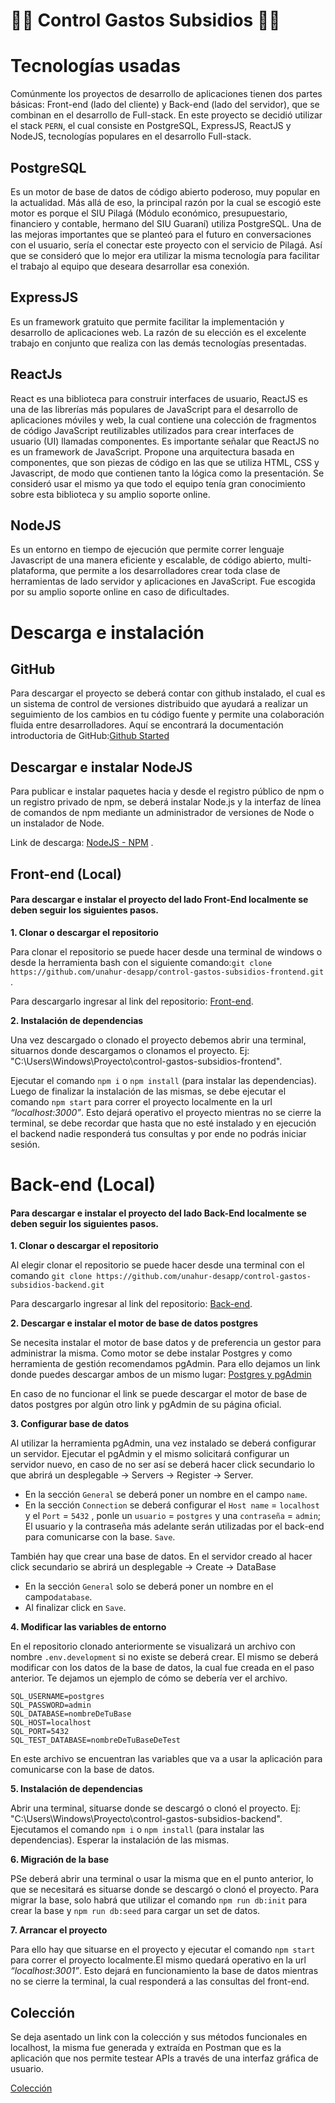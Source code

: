 # 👨‍💻 Control Gastos Subsidios 👨‍💻

# Tecnologías usadas

Comúnmente los proyectos de desarrollo de aplicaciones tienen dos partes básicas: Front-end
(lado del cliente) y Back-end (lado del servidor), que se combinan en el desarrollo de Full-stack.
En este proyecto se decidió utilizar el stack `PERN`, el cual consiste en PostgreSQL, ExpressJS, ReactJS y NodeJS, tecnologías populares en el desarrollo Full-stack.

## PostgreSQL

Es un motor de base de datos de código abierto poderoso, muy popular en la actualidad. Más allá de eso, la principal razón por la cual se escogió este motor es porque el SIU Pilagá
(Módulo económico, presupuestario, financiero y contable, hermano del SIU Guaraní) utiliza
PostgreSQL. Una de las mejoras importantes que se planteó para el futuro en conversaciones
con el usuario, sería el conectar este proyecto con el servicio de Pilagá. Así que se consideró
que lo mejor era utilizar la misma tecnología para facilitar el trabajo al equipo que deseara
desarrollar esa conexión.

## ExpressJS

Es un framework gratuito que permite facilitar la implementación y desarrollo de aplicaciones
web. La razón de su elección es el excelente trabajo en conjunto que realiza con las demás
tecnologías presentadas.

## ReactJs

React es una biblioteca para construir interfaces de usuario, ReactJS es una de las librerías más populares de JavaScript para el desarrollo de aplicaciones móviles y web, la cual contiene una colección de fragmentos de código JavaScript reutilizables utilizados para crear interfaces de usuario (UI) llamadas componentes.
Es importante señalar que ReactJS no es un framework de JavaScript.
Propone una arquitectura basada en componentes, que son piezas de código en las que se utiliza HTML, CSS y Javascript, de modo que contienen tanto la lógica como la presentación.
Se consideró usar el mismo ya que todo el equipo tenía gran conocimiento sobre esta biblioteca y su amplio soporte online.

## NodeJS

Es un entorno en tiempo de ejecución que permite correr lenguaje Javascript de una manera eficiente y
escalable, de código abierto, multi-plataforma, que permite a los desarrolladores crear toda clase de
herramientas de lado servidor y aplicaciones en JavaScript.
Fue escogida por su amplio soporte online en caso de dificultades.

# Descarga e instalación

## GitHub

Para descargar el proyecto se deberá contar con github instalado, el cual es un sistema de control de versiones distribuido que ayudará a realizar un seguimiento de los cambios en tu código fuente y permite una colaboración fluida entre desarrolladores.
Aquí se encontrará la documentación introductoria de GitHub:[Github Started](https://docs.github.com/es/get-started)

## Descargar e instalar NodeJS

Para publicar e instalar paquetes hacia y desde el registro público de npm o un registro privado de npm, se deberá instalar Node.js y la interfaz de línea de comandos de npm mediante un administrador de versiones de Node o un instalador de Node.

Link de descarga: [NodeJS - NPM](https://nodejs.org/en/download) .

## Front-end (Local)

#### Para descargar e instalar el proyecto del lado Front-End localmente se deben seguir los siguientes pasos.

**1. Clonar o descargar el repositorio**

Para clonar el repositorio se puede hacer desde una terminal de windows o desde la herramienta bash con el siguiente comando:`git clone https://github.com/unahur-desapp/control-gastos-subsidios-frontend.git` .

Para descargarlo ingresar al link del repositorio: [Front-end](https://github.com/unahur-desapp/control-gastos-subsidios-frontend).

**2. Instalación de dependencias**

Una vez descargado o clonado el proyecto debemos abrir una terminal, situarnos donde descargamos o clonamos el proyecto.
Ej: "C:\Users\Windows\Proyecto\control-gastos-subsidios-frontend".

Ejecutar el comando `npm i` o `npm install` (para instalar las dependencias).
Luego de finalizar la instalación de las mismas, se debe ejecutar el comando `npm start` para correr el proyecto localmente en la url _“localhost:3000”_.
Esto dejará operativo el proyecto mientras no se cierre la terminal, se debe recordar que hasta que no esté instalado y en ejecución el backend nadie responderá tus consultas y por ende no podrás iniciar sesión.

# Back-end (Local)

#### Para descargar e instalar el proyecto del lado Back-End localmente se deben seguir los siguientes pasos.

**1. Clonar o descargar el repositorio**

Al elegir clonar el repositorio se puede hacer desde una terminal con el comando `git clone https://github.com/unahur-desapp/control-gastos-subsidios-backend.git`

Para descargarlo ingresar al link del repositorio: [Back-end](https://github.com/unahur-desapp/control-gastos-subsidios-backend).

**2. Descargar e instalar el motor de base de datos postgres**

Se necesita instalar el motor de base datos y de preferencia un gestor para administrar la misma. Como motor se debe instalar Postgres y como herramienta de gestión recomendamos pgAdmin.
Para ello dejamos un link donde puedes descargar ambos de un mismo lugar: [Postgres y pgAdmin](https://www.enterprisedb.com/downloads/postgres-postgresql-downloads)

En caso de no funcionar el link se puede descargar el motor de base de datos postgres por algún otro link y pgAdmin de su página oficial.

**3. Configurar base de datos**

Al utilizar la herramienta pgAdmin, una vez instalado se deberá configurar un servidor. Ejecutar el pgAdmin y el mismo solicitará configurar un servidor nuevo, en caso de no ser así se deberá hacer click secundario lo que abrirá un desplegable -> Servers -> Register -> Server.

- En la sección `General` se deberá poner un nombre en el campo `name`.
- En la sección `Connection` se deberá configurar el `Host name` = `localhost` y el `Port` = `5432` , ponle un `usuario` = `postgres` y una `contraseña` = `admin`; El usuario y la contraseña más adelante serán utilizadas por el back-end para comunicarse con la base. `Save`.

También hay que crear una base de datos. En el servidor creado al hacer click secundario se abrirá un desplegable -> Create -> DataBase

- En la sección `General` solo se deberá poner un nombre en el campo`database`.
- Al finalizar click en `Save`.

**4. Modificar las variables de entorno**

En el repositorio clonado anteriormente se visualizará un archivo con nombre `.env.development` si no existe se deberá crear. El mismo se deberá modificar con los datos de la base de datos, la cual fue creada en el paso anterior.
Te dejamos un ejemplo de cómo se debería ver el archivo.

```
SQL_USERNAME=postgres
SQL_PASSWORD=admin
SQL_DATABASE=nombreDeTuBase
SQL_HOST=localhost
SQL_PORT=5432
SQL_TEST_DATABASE=nombreDeTuBaseDeTest
```

En este archivo se encuentran las variables que va a usar la aplicación para comunicarse con la base de datos.

**5. Instalación de dependencias**

Abrir una terminal, situarse donde se descargó o clonó el proyecto. Ej: "C:\Users\Windows\Proyecto\control-gastos-subsidios-backend".
Ejecutamos el comando `npm i` o `npm install` (para instalar las dependencias).
Esperar la instalación de las mismas.

**6. Migración de la base**

PSe deberá abrir una terminal o usar la misma que en el punto anterior, lo que se necesitará es situarse donde se descargó o clonó el proyecto. Para migrar la base, solo habrá que utilizar el comando `npm run db:init` para crear la base y `npm run db:seed` para cargar un set de datos.

**7. Arrancar el proyecto**

Para ello hay que situarse en el proyecto y ejecutar el comando `npm start` para correr el proyecto localmente.El mismo quedará operativo en la url _“localhost:3001”_.
Esto dejará en funcionamiento la base de datos mientras no se cierre la terminal, la cual responderá a las consultas del front-end.

## Colección

Se deja asentado un link con la colección y sus métodos funcionales en localhost, la misma fue generada y extraída en Postman que es la aplicación que nos permite testear APIs a través de una interfaz gráfica de usuario.

[Colección](https://grupo4-unahur.postman.co/workspace/Subsidios~ca6cdd2f-a9dc-4aee-a453-e99991b1fca5/collection/23966358-8480fbe9-da46-4fb9-89ea-c9d3fa36dbdf?action=share&creator=20821660)
